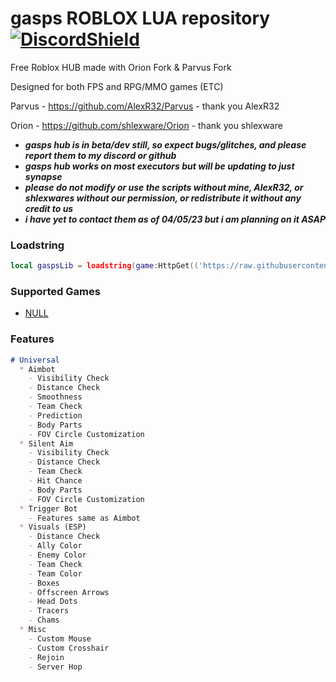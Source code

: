 # gasps ROBLOX LUA repository[![DiscordShield](https://discordapp.com/api/guilds/1076306338172379237/widget.png)](https://discord.gg/hb8D3FfUDQ)

Free Roblox HUB made with Orion Fork & Parvus Fork

Designed for both FPS and RPG/MMO games (ETC)

Parvus - https://github.com/AlexR32/Parvus - thank you AlexR32

Orion - https://github.com/shlexware/Orion - thank you shlexware

- ***gasps hub is in beta/dev still, so expect bugs/glitches, and please report them to my discord or github***  
- ***gasps hub works on most executors but will be updating to just synapse***  
- ***please do not modify or use the scripts without mine, AlexR32, or shlexwares without our permission, or redistribute it without any credit to us***
- ***i have yet to contact them as of 04/05/23 but i  am planning on it ASAP***

### Loadstring
```lua
local gaspsLib = loadstring(game:HttpGet(('https://raw.githubusercontent.com/gasps/LUA/main/gasps/gaspsUI/source')))()
```
### Supported Games
- [NULL](NULL)
### Features
```markdown
# Universal
  * Aimbot
    - Visibility Check
    - Distance Check
    - Smoothness
    - Team Check
    - Prediction
    - Body Parts
    - FOV Circle Customization
  * Silent Aim
    - Visibility Check
    - Distance Check
    - Team Check
    - Hit Chance
    - Body Parts
    - FOV Circle Customization
  * Trigger Bot
    - Features same as Aimbot
  * Visuals (ESP)
    - Distance Check
    - Ally Color
    - Enemy Color
    - Team Check
    - Team Color
    - Boxes
    - Offscreen Arrows
    - Head Dots
    - Tracers
    - Chams
  * Misc
    - Custom Mouse
    - Custom Crosshair
    - Rejoin
    - Server Hop
```